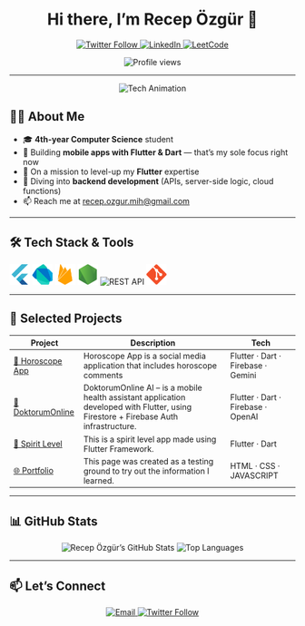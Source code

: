 <h1 align="center">Hi there, I’m Recep Özgür 👋</h1>
<p align="center">
 <a href="https://twitter.com/recep_zgr07">
    <img alt="Twitter Follow" src="https://img.shields.io/twitter/follow/recep_zgr07?style=social" />
  </a>
  <a href="https://www.linkedin.com/in/recepozgurmih/">
    <img alt="LinkedIn" src="https://img.shields.io/badge/LinkedIn-Recep%20Özgür-blue?style=social&logo=linkedin" />
  </a>
   <a href="https://leetcode.com/recepzgrmh">
    <img alt="LeetCode" src="https://img.shields.io/badge/LeetCode-recepzgrmh-yellow?style=social&logo=leetcode" />
  </a>
</p>

<p align="center">
  <img
    src="https://komarev.com/ghpvc/?username=recepzgrmh&style=flat-square&color=blueviolet"
    alt="Profile views"
  />
</p>

---

<!-- Banner -->
<p align="center">
  <img 
    src="https://media1.giphy.com/media/v1.Y2lkPTc5MGI3NjExY3EwdmwzcTIwM2htM3c3N2w1Y2w3OGFhYzI1MmF2NjQzYnJrdXd1NyZlcD12MV9pbnRlcm5hbF9naWZfYnlfaWQmY3Q9Zw/GRPy8MKag9U1U88hzY/giphy.gif" 
    alt="Tech Animation" 
    width="50%" 
   style="max-width:400px; height:auto;"
  />
</p>


## 👨‍💻 About Me

- 🎓 **4th-year Computer Science** student  
- 📱 Building **mobile apps with Flutter & Dart** — that’s my sole focus right now  
- 🚀 On a mission to level-up my **Flutter** expertise  
- 💾 Diving into **backend development** (APIs, server-side logic, cloud functions)  
- 📫 Reach me at [recep.ozgur.mih@gmail.com](mailto:recep.ozgur.mih@gmail.com)

---

## 🛠️ Tech Stack & Tools

<p align="left">
  <img src="https://raw.githubusercontent.com/devicons/devicon/master/icons/flutter/flutter-original.svg" alt="Flutter" width="36" height="36"/>
  <img src="https://raw.githubusercontent.com/devicons/devicon/master/icons/dart/dart-original.svg" alt="Dart" width="36" height="36"/>
  <img src="https://raw.githubusercontent.com/devicons/devicon/master/icons/firebase/firebase-plain.svg" alt="Firebase" width="36" height="36"/>
  <img src="https://raw.githubusercontent.com/devicons/devicon/master/icons/nodejs/nodejs-original.svg" alt="Node.js" width="36" height="36"/>
  <img src="https://raw.githubusercontent.com/devicons/devicon/master/icons/rest/rest-original-wordmark.svg" alt="REST API" width="36" height="36"/>
  <img src="https://raw.githubusercontent.com/devicons/devicon/master/icons/git/git-original.svg" alt="Git" width="36" height="36"/>
</p>

---

## 🚀 Selected Projects

| Project | Description | Tech |
| ------- | ----------- | ---- |
| [📱 Horoscope App](https://github.com/recepzgrmh/Horoscope_App) | Horoscope App is a social media application that includes horoscope comments | Flutter · Dart · Firebase · Gemini |
| [🤖 DoktorumOnline](https://github.com/recepzgrmh/DoktorumOnline-AI) | DoktorumOnline AI – is a mobile health assistant application developed with Flutter, using Firestore + Firebase Auth infrastructure. | Flutter · Dart · Firebase · OpenAI |
| [🔧 Spirit Level](https://github.com/recepzgrmh/Spirit_Level) | This is a spirit level app made using Flutter Framework. | Flutter · Dart |
| [🌐 Portfolio](https://github.com/recepzgrmh/recepzgrmh.github.io) |This page was created as a testing ground to try out the information I learned. | HTML · CSS · JAVASCRIPT |

---

## 📊 GitHub Stats

<p align="center">
  <img src="https://github-readme-stats.vercel.app/api?username=recepzgrmh&show_icons=true&theme=radical" alt="Recep Özgür’s GitHub Stats" />
  <img src="https://github-readme-stats.vercel.app/api/top-langs/?username=recepzgrmh&layout=compact&theme=radical" alt="Top Languages" />
</p>

---

## 📫 Let’s Connect

<p align="center">
  <a href="mailto:recep.ozgur.mih@gmail.com">
    <img src="https://img.shields.io/badge/Email-recep.ozgur.mih@gmail.com-red?style=flat&logo=gmail" alt="Email" />
  </a>
  <a href="https://twitter.com/recep_zgr07">
    <img src="https://img.shields.io/twitter/follow/recep_zgr07?label=Follow&style=social" alt="Twitter Follow" />
  </a>
</p>
